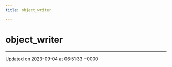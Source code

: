 ```yaml
---
title: object_writer

---
```


# object_writer





-------------------------------

Updated on 2023-09-04 at 06:51:33 +0000